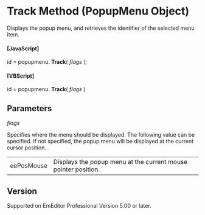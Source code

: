 # Track Method (PopupMenu Object)

Displays the popup menu, and retrieves the identifier of the selected menu item.

#### \[JavaScript\]

id = popupmenu. **Track**( _flags_ );

#### \[VBScript\]

id = popupmenu. **Track**( _flags_ )

## Parameters

_flags_

Specifies where the menu should be displayed. The following value can be specified. If not specified, the popup menu will be displayed at the current cursor position.

|     |     |
| --- | --- |
| eePosMouse | Displays the popup menu at the current mouse pointer position. |

## Version

Supported on EmEditor Professional Version 5.00 or later.